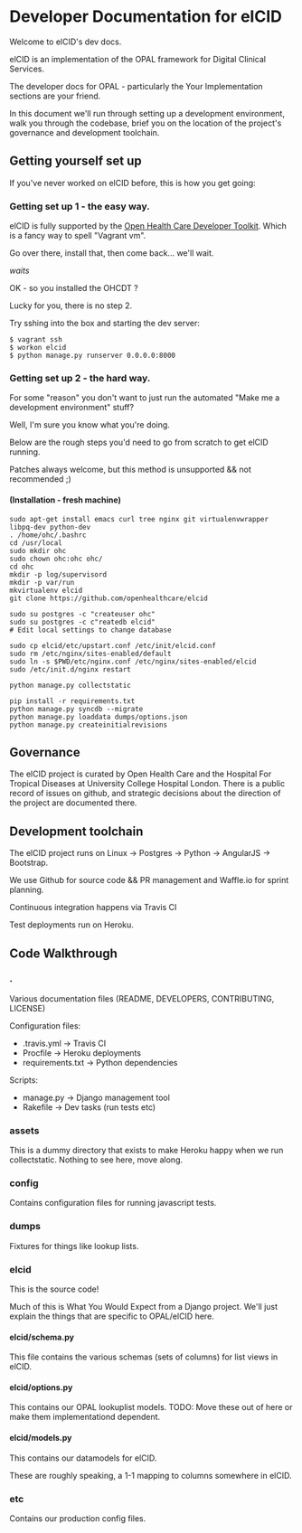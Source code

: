 # Developer Documentation for elCID

Welcome to elCID's dev docs. 

elCID is an implementation of the OPAL framework for Digital Clinical Services. 

The developer docs for OPAL - particularly the Your Implementation sections are your friend.

In this document we'll run through setting up a development environment, walk you through the codebase, brief you on the location of the project's governance and development toolchain.

## Getting yourself set up

If you've never worked on elCID before, this is how you get going:

### Getting set up 1 - the easy way.

elCID is fully supported by the [Open Health Care Developer Toolkit](https://github.com/openhealthcare/developer). 
Which is a fancy way to spell "Vagrant vm". 

Go over there, install that, then come back... we'll wait. 

*waits*

OK - so you installed the OHCDT ? 

Lucky for you, there is no step 2. 

Try sshing into the box and starting the dev server: 

    $ vagrant ssh
    $ workon elcid
    $ python manage.py runserver 0.0.0.0:8000

### Getting set up 2 - the hard way.

For some "reason" you don't want to just run the automated "Make me a development environment" stuff? 

Well, I'm sure you know what you're doing. 

Below are the rough steps you'd need to go from scratch to get elCID running. 

Patches always welcome, but this method is unsupported && not recommended ;) 

#### (Installation - fresh machine)

    sudo apt-get install emacs curl tree nginx git virtualenvwrapper libpq-dev python-dev
    . /home/ohc/.bashrc
    cd /usr/local
    sudo mkdir ohc
    sudo chown ohc:ohc ohc/
    cd ohc
    mkdir -p log/supervisord
    mkdir -p var/run
    mkvirtualenv elcid
    git clone https://github.com/openhealthcare/elcid
    
    sudo su postgres -c "createuser ohc"
    sudo su postgres -c c"reatedb elcid"
    # Edit local settings to change database
    
    sudo cp elcid/etc/upstart.conf /etc/init/elcid.conf
    sudo rm /etc/nginx/sites-enabled/default
    sudo ln -s $PWD/etc/nginx.conf /etc/nginx/sites-enabled/elcid
    sudo /etc/init.d/nginx restart
    
    python manage.py collectstatic

    pip install -r requirements.txt
    python manage.py syncdb --migrate
    python manage.py loaddata dumps/options.json
    python manage.py createinitialrevisions


## Governance

The elCID project is curated by Open Health Care and the Hospital For Tropical Diseases at University College Hospital London. There is a public record of issues on github, and strategic decisions about the direction of the project are documented there. 

## Development toolchain

The elCID project runs on Linux -> Postgres -> Python -> AngularJS -> Bootstrap. 

We use Github for source code && PR management and Waffle.io for sprint planning.

Continuous integration happens via Travis CI

Test deployments run on Heroku.

## Code Walkthrough

### .

Various documentation files (README, DEVELOPERS, CONTRIBUTING, LICENSE)

Configuration files: 

* .travis.yml -> Travis CI
* Procfile -> Heroku deployments
* requirements.txt -> Python dependencies

Scripts: 

* manage.py -> Django management tool
* Rakefile -> Dev tasks (run tests etc) 

### assets

This is a dummy directory that exists to make Heroku happy when we run collectstatic. Nothing to see here, move along.

### config

Contains configuration files for running javascript tests.

### dumps

Fixtures for things like lookup lists.

### elcid

This is the source code!

Much of this is What You Would Expect from a Django project. We'll just explain the things that are specific to OPAL/elCID here.

#### elcid/schema.py

This file contains the various schemas (sets of columns) for list views in elCID. 

#### elcid/options.py

This contains our OPAL lookuplist models.
TODO: Move these out of here or make them implementationd dependent.

#### elcid/models.py

This contains our datamodels for elCID.

These are roughly speaking, a 1-1 mapping to columns somewhere in elCID.

### etc

Contains our production config files.
